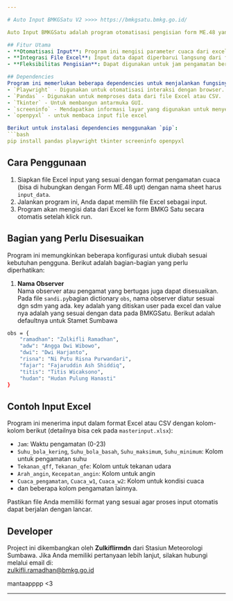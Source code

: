 ```yaml
---

# Auto Input BMKGSatu V2 >>>> https://bmkgsatu.bmkg.go.id/

Auto Input BMKGSatu adalah program otomatisasi pengisian form ME.48 yang digunakan pada stasiun meteorologi BMKG. Program ini membantu melakukan pengisian data secara otomatis ke website BMKGSatu berdasarkan input dari file Excel yang sesuai dengan template yang telah disediakan.

## Fitur Utama
- **Otomatisasi Input**: Program ini mengisi parameter cuaca dari excel ME.48 upt ke BMKG secara otomatis.
- **Integrasi File Excel**: Input data dapat diperbarui langsung dari file Excel yang sesuai dengan pengamatan cuaca.
- **Fleksibilitas Pengisian**: Dapat digunakan untuk jam pengamatan berbeda.

## Dependencies
Program ini memerlukan beberapa dependencies untuk menjalankan fungsinya, berikut adalah beberapa yang digunakan:
- `Playwright` - Digunakan untuk otomatisasi interaksi dengan browser.
- `Pandas` - Digunakan untuk memproses data dari file Excel atau CSV.
- `Tkinter` - Untuk membangun antarmuka GUI.
- `screeninfo` - Mendapatkan informasi layar yang digunakan untuk menyesuaikan tampilan browser.
- `openpyxl` - untuk membaca input file excel

Berikut untuk instalasi dependencies menggunakan `pip`:
```bash
pip install pandas playwright tkinter screeninfo openpyxl
```

## Cara Penggunaan
1. Siapkan file Excel input yang sesuai dengan format pengamatan cuaca (bisa di hubungkan dengan Form ME.48 upt) dengan nama sheet harus `input_data`.
2. Jalankan program ini, Anda dapat memilih file Excel sebagai input.
3. Program akan mengisi data dari Excel ke form BMKG Satu secara otomatis setelah klick run.

## Bagian yang Perlu Disesuaikan
Program ini memungkinkan beberapa konfigurasi untuk diubah sesuai kebutuhan pengguna. Berikut adalah bagian-bagian yang perlu diperhatikan:

1. **Nama Observer**  
   Nama observer atau pengamat yang bertugas juga dapat disesuaikan. Pada file `sandi.py`bagian dictionary `obs`, nama observer diatur sesuai dgn sdm yang ada. 
   key adalah yang ditiskan user pada excel dan value nya adalah yang sesuai dengan data pada BMKGSatu. Berikut adalah defaultnya untuk Stamet Sumbawa

```bash
obs = {
    "ramadhan": "Zulkifli Ramadhan",
    "adw": "Angga Dwi Wibowo",
    "dwi": "Dwi Harjanto",
    "risna": "Ni Putu Risna Purwandari",
    "fajar": "Fajaruddin Ash Shiddiq",
    "titis": "Titis Wicaksono",
    "hudan": "Hudan Pulung Hanasti"
}
```

## Contoh Input Excel
Program ini menerima input dalam format Excel atau CSV dengan kolom-kolom berikut (detailnya bisa cek pada `masterinput.xlsx`):
- `Jam`: Waktu pengamatan (0-23)
- `Suhu_bola_kering`, `Suhu_bola_basah`, `Suhu_maksimum`, `Suhu_minimum`: Kolom untuk pengamatan suhu
- `Tekanan_qff`, `Tekanan_qfe`: Kolom untuk tekanan udara
- `Arah_angin`, `Kecepatan_angin`: Kolom untuk angin
- `Cuaca_pengamatan`, `Cuaca_w1`, `Cuaca_w2`: Kolom untuk kondisi cuaca
- dan beberapa kolom pengamatan lainnya.

Pastikan file Anda memiliki format yang sesuai agar proses input otomatis dapat berjalan dengan lancar.

## Developer
Project ini dikembangkan oleh **Zulkiflirmdn** dari Stasiun Meteorologi Sumbawa. Jika Anda memiliki pertanyaan lebih lanjut, silakan hubungi melalui email di:  
zulkifli.ramadhan@bmkg.go.id

mantaapppp <3

---
```

